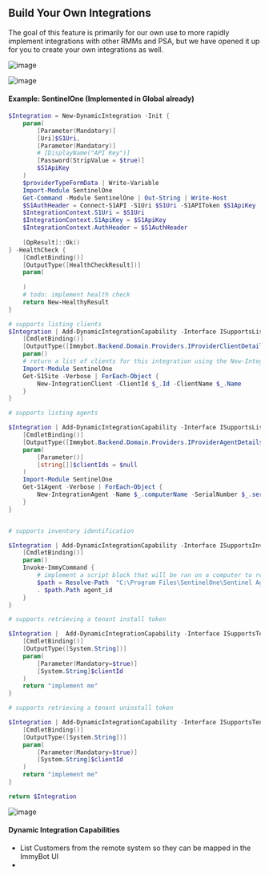 ## Build Your Own Integrations

The goal of this feature is primarily for our own use to more rapidly implement integrations with other RMMs and PSA, but we have opened it up for you to create your own integrations as well.

![image](https://github.com/immense/immybot-documentation/assets/31077619/ebdbfab0-a149-4d0d-8e56-cad8291df879)


![image](https://github.com/immense/immybot-documentation/assets/31077619/f5a9d865-2a7d-4843-9a58-298557dd674d)


#### Example: SentinelOne (Implemented in Global already)
```powershell
$Integration = New-DynamicIntegration -Init {
    param(
        [Parameter(Mandatory)]
        [Uri]$S1Uri,
        [Parameter(Mandatory)]
        # [DisplayName("API Key")]
        [Password(StripValue = $true)]
        $S1ApiKey
    )
    $providerTypeFormData | Write-Variable
    Import-Module SentinelOne    
    Get-Command -Module SentinelOne | Out-String | Write-Host
    $S1AuthHeader = Connect-S1API -S1Uri $S1Uri -S1APIToken $S1ApiKey
    $IntegrationContext.S1Uri = $S1Uri
    $IntegrationContext.S1ApiKey = $S1ApiKey
    $IntegrationContext.AuthHeader = $S1AuthHeader
    
    [OpResult]::Ok()
} -HealthCheck {
    [CmdletBinding()]
    [OutputType([HealthCheckResult])]
    param(
        
    )
    # todo: implement health check
    return New-HealthyResult
}

# supports listing clients
$Integration | Add-DynamicIntegrationCapability -Interface ISupportsListingClients -GetClients {
    [CmdletBinding()]
    [OutputType([Immybot.Backend.Domain.Providers.IProviderClientDetails[]])]
    param()
    # return a list of clients for this integration using the New-IntegrationClient cmdlet
    Import-Module SentinelOne
    Get-S1Site -Verbose | ForEach-Object {
        New-IntegrationClient -ClientId $_.Id -ClientName $_.Name
    }
}

# supports listing agents

$Integration | Add-DynamicIntegrationCapability -Interface ISupportsListingAgents -GetAgents {
    [CmdletBinding()]
    [OutputType([Immybot.Backend.Domain.Providers.IProviderAgentDetails[]])]
    param(
        [Parameter()]
        [string[]]$clientIds = $null
    )
    Import-Module SentinelOne
    Get-S1Agent -Verbose | ForEach-Object {
        New-IntegrationAgent -Name $_.computerName -SerialNumber $_.serialNumber -OSName $_.osName -Manufacturer $_.modelName -ClientId $_.siteId -AgentId $_.uuid -IsOnline $true -AgentVersion $_.agentVersion -SupportsRunningScripts $false
    }
}


# supports inventory identification

$Integration | Add-DynamicIntegrationCapability -Interface ISupportsInventoryIdentification -GetInventoryScript {
    [CmdletBinding()]
    param()
    Invoke-ImmyCommand {
        # implement a script block that will be ran on a computer to retrieve the agent identifier for this integration.
        $path = Resolve-Path  "C:\Program Files\SentinelOne\Sentinel Agent*\SentinelCtl.exe"
        . $path.Path agent_id
    }
}

# supports retrieving a tenant install token

$Integration |  Add-DynamicIntegrationCapability -Interface ISupportsTenantInstallToken -GetTenantInstallToken {
    [CmdletBinding()]
    [OutputType([System.String])]
    param(
        [Parameter(Mandatory=$true)]
        [System.String]$clientId
    )
    return "implement me"
}

# supports retrieving a tenant uninstall token

$Integration | Add-DynamicIntegrationCapability -Interface ISupportsTenantUninstallToken -GetTenantUninstallToken {
    [CmdletBinding()]
    [OutputType([System.String])]
    param(
        [Parameter(Mandatory=$true)]
        [System.String]$clientId
    )
    return "implement me"
}

return $Integration
```

![image](https://github.com/immense/immybot-documentation/assets/31077619/67ea8b15-0ae9-44e6-b3e0-9de250b15010)


#### Dynamic Integration Capabilities
* List Customers from the remote system so they can be mapped in the ImmyBot UI
* 
